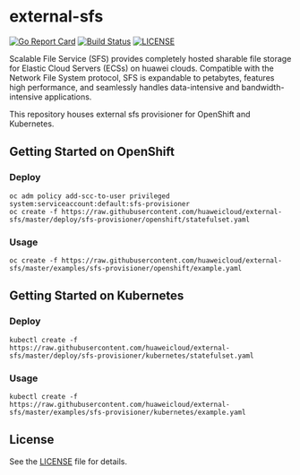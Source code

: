 # external-sfs
[![Go Report Card](https://goreportcard.com/badge/github.com/huaweicloud/external-sfs)](https://goreportcard.com/badge/github.com/huaweicloud/external-sfs)
[![Build Status](https://travis-ci.org/huaweicloud/external-sfs.svg?branch=master)](https://travis-ci.org/huaweicloud/external-sfs)
[![LICENSE](https://img.shields.io/badge/license-Apache%202-blue.svg)](https://github.com/huaweicloud/external-sfs/blob/master/LICENSE)

Scalable File Service (SFS) provides completely hosted sharable file storage for Elastic Cloud Servers (ECSs)
on huawei clouds.
Compatible with the Network File System protocol, SFS is expandable to petabytes, features high performance,
and seamlessly handles data-intensive and bandwidth-intensive applications.

This repository houses external sfs provisioner for OpenShift and Kubernetes.

## Getting Started on OpenShift

### Deploy

```
oc adm policy add-scc-to-user privileged system:serviceaccount:default:sfs-provisioner
oc create -f https://raw.githubusercontent.com/huaweicloud/external-sfs/master/deploy/sfs-provisioner/openshift/statefulset.yaml
```

### Usage

```
oc create -f https://raw.githubusercontent.com/huaweicloud/external-sfs/master/examples/sfs-provisioner/openshift/example.yaml
```

## Getting Started on Kubernetes

### Deploy

```
kubectl create -f https://raw.githubusercontent.com/huaweicloud/external-sfs/master/deploy/sfs-provisioner/kubernetes/statefulset.yaml
```

### Usage

```
kubectl create -f https://raw.githubusercontent.com/huaweicloud/external-sfs/master/examples/sfs-provisioner/kubernetes/example.yaml
```

## License

See the [LICENSE](LICENSE) file for details.
